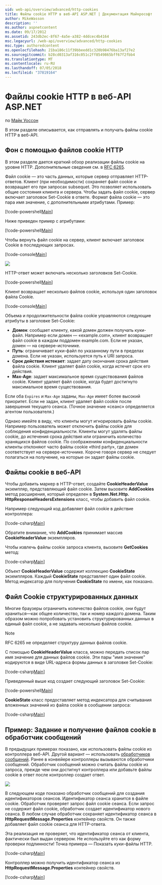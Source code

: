 ```yaml
---
uid: web-api/overview/advanced/http-cookies
title: Файлы cookie HTTP в веб-API ASP.NET | Документация Майкрософт
author: MikeWasson
description: ''
ms.author: aspnetcontent
ms.date: 09/17/2012
ms.assetid: 243db2ec-8f67-4a5e-a382-4ddcec4b4164
msc.legacyurl: /web-api/overview/advanced/http-cookies
msc.type: authoredcontent
ms.openlocfilehash: 21ba186c11f39bbeedd1c320b98476ba13af27e2
ms.sourcegitcommit: b28cd0313af316c051c2ff8549865bff67f2fbb4
ms.translationtype: MT
ms.contentlocale: ru-RU
ms.lasthandoff: 07/05/2018
ms.locfileid: "37819164"
---
```

<a name="http-cookies-in-aspnet-web-api"></a>Файлы cookie HTTP в веб-API ASP.NET
====================
по [Майк Уоссон](https://github.com/MikeWasson)

В этом разделе описывается, как отправлять и получать файлы cookie HTTP в веб-API.

## <a name="background-on-http-cookies"></a>Фон с помощью файлов cookie HTTP

В этом разделе дается краткий обзор реализации файлы cookie на уровне HTTP. Дополнительные сведения см. в [RFC 6265](http://tools.ietf.org/html/rfc6265).

Файл cookie — это часть данных, которые сервер отправляет HTTP-ответов. Клиент (при необходимости) сохраняет файл cookie и возвращает его при запросах subsequet. Это позволяет использовать общие состояния клиента и сервера. Чтобы задать файл cookie, сервер включает заголовок Set-Cookie в ответе. Формат файла cookie — это пара имя значение, с дополнительными атрибутами. Пример:

[!code-powershell[Main](http-cookies/samples/sample1.ps1)]

Ниже приведен пример с атрибутами:

[!code-powershell[Main](http-cookies/samples/sample2.ps1)]

Чтобы вернуть файл cookie на сервер, клиент включает заголовок Cookie в последующих запросах.

[!code-console[Main](http-cookies/samples/sample3.cmd)]

![](http-cookies/_static/image1.png)

HTTP-ответ может включать несколько заголовков Set-Cookie.

[!code-powershell[Main](http-cookies/samples/sample4.ps1)]

Клиент возвращает несколько файлов cookie, используя один заголовок файла Cookie.

[!code-console[Main](http-cookies/samples/sample5.cmd)]

Объема и продолжительности файла cookie управляются следующие атрибуты в заголовке Set-Cookie:

- **Домен**: сообщает клиенту, какой домен должен получать куки-файл. Например если домен — «example.com», клиент возвращает файл cookie в каждом поддомен example.com. Если не указан, домен — на сервере-источнике.
- **Путь**: ограничивает куки-файл по указанному пути в пределах домена. Если не указан, используется путь к URI запроса.
- **Срок действия истекает**: задает дату окончания срока действия файла cookie. Клиент удаляет файл cookie, когда истечет срок его действия.
- **Max-Age**: задает максимальное время существования файлов cookie. Клиент удаляет файл cookie, когда будет достигнуто максимальное время существования.

Если оба `Expires` и `Max-Age` заданы, `Max-Age` имеет более высокий приоритет. Если не задан, клиент удаляет файл cookie после завершения текущего сеанса. (Точное значение «сеанс» определяется агентом пользователя.)

Однако имейте в виду, что клиенты могут игнорировать файлы cookie. Например пользователь может отключить файлы cookie для соблюдения конфиденциальности. Клиенты могут удалять файлы cookie, до истечения срока действия или ограничить количество хранящихся файлов cookie. По соображениям конфиденциальности клиенты отклоняют часто файлы cookie «third party», где домен соответствует на сервере-источнике. Короче говоря сервер не следует полагаться на получение, на которые он задает файлы cookie.

## <a name="cookies-in-web-api"></a>Файлы cookie в веб-API

Чтобы добавить маркер в HTTP-ответ, создайте **CookieHeaderValue** экземпляр, представляющий файл cookie. Затем вызовите **AddCookies** метод расширения, который определен в **System.Net.Http. HttpResponseHeadersExtensions** класс, чтобы добавить файл cookie.

Например следующий код добавляет файл cookie в действие контроллера:

[!code-csharp[Main](http-cookies/samples/sample6.cs)]

Обратите внимание, что **AddCookies** принимает массив **CookieHeaderValue** экземпляров.

Чтобы извлечь файлы cookie запроса клиента, вызовите **GetCookies** метод:

[!code-csharp[Main](http-cookies/samples/sample7.cs)]

Объект **CookieHeaderValue** содержит коллекцию **CookieState** экземпляров. Каждый **CookieState** представляет один файл cookie. Метод индексатор для получения **CookieState** по имени, как показано.

## <a name="structured-cookie-data"></a>Файл Cookie структурированных данных

Многие браузеры ограничить количество файлов cookie, они будут храниться&#8212;как общее количество, так и номер каждого домена. Таким образом можно попробовать установить структурированных данных в единый файл cookie, а не задавать несколько файлов cookie.

> [!NOTE]
> RFC 6265 не определяет структуру данных файлов cookie.


С помощью **CookieHeaderValue** класса, можно передать список пар имя значение для данных файлов cookie. Эти пары "имя значение" кодируются в виде URL-адреса формы данных в заголовке Set-Cookie:

[!code-csharp[Main](http-cookies/samples/sample8.cs)]

Приведенный выше код создает следующий заголовок Set-Cookie:

[!code-powershell[Main](http-cookies/samples/sample9.ps1)]

**CookieState** класс предоставляет метод индексатора для считывания вложенных значений из файла cookie в сообщении запроса:

[!code-csharp[Main](http-cookies/samples/sample10.cs)]

## <a name="example-set-and-retrieve-cookies-in-a-message-handler"></a>Пример: Задание и получение файлов cookie в обработчик сообщений

В предыдущих примерах показано, как использовать файлы cookie из контроллера веб-API. Другой вариант — использовать [обработчиков сообщений](http-message-handlers.md). Ранее в конвейере контроллеры вызываются обработчики сообщений. Обработчик сообщений можно считать файлы cookie из запроса, прежде чем они достигнут контроллера или добавьте файлы cookie в ответ после контроллер создает ответ.

![](http-cookies/_static/image2.png)

В следующем коде показано обработчик сообщений для создания идентификаторов сеансов. Идентификатор сеанса хранится в файле cookie. Обработчик проверяет запрос файл cookie сеанса. Если запрос не содержит файл cookie, обработчик создает идентификатор нового сеанса. В любом случае обработчик сохраняет идентификатор сеанса в **HttpRequestMessage.Properties** контейнер свойств. Он также добавляет файл cookie сеанса для HTTP-ответа.

Эта реализация не проверяет, что идентификатор сеанса от клиента, фактически был выдан сервером. Не используйте его как форму проверки подлинности! Точка примера — Показать куки-файлы HTTP.

[!code-csharp[Main](http-cookies/samples/sample11.cs)]

Контроллер можно получить идентификатор сеанса из **HttpRequestMessage.Properties** контейнер свойств.

[!code-csharp[Main](http-cookies/samples/sample12.cs)]
